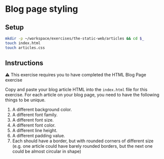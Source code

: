 # Blog page styling

## Setup

```bash
mkdir -p ~/workspace/exercises/the-static-web/articles && cd $_
touch index.html
touch articles.css
```

## Instructions

:warning: This exercise requires you to have completed the HTML Blog Page exercise

Copy and paste your blog article HTML into the `index.html` file for this exercise. For each article on your blog page, you need to have the following things to be unique.

1. A different background color.
1. A different font family.
1. A different font size.
1. A different font color.
1. A different line height.
1. A different padding value.
1. Each should have a border, but with rounded corners of different size (e.g. one article could have barely rounded borders, but the next one could be almost circular in shape)